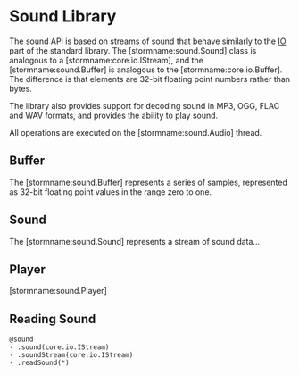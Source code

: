 Sound Library
=============

The sound API is based on streams of sound that behave similarly to the
[IO](md:../Standard_Library/IO) part of the standard library. The [stormname:sound.Sound] class is
analogous to a [stormname:core.io.IStream], and the [stormname:sound.Buffer] is analogous to the
[stormname:core.io.Buffer]. The difference is that elements are 32-bit floating point numbers rather
than bytes.

The library also provides support for decoding sound in MP3, OGG, FLAC and WAV formats, and provides
the ability to play sound.

All operations are executed on the [stormname:sound.Audio] thread.


Buffer
------

The [stormname:sound.Buffer] represents a series of samples, represented as 32-bit floating point
values in the range zero to one.



Sound
-----

The [stormname:sound.Sound] represents a stream of sound data...


Player
------

[stormname:sound.Player]


Reading Sound
-------------

```stormdoc
@sound
- .sound(core.io.IStream)
- .soundStream(core.io.IStream)
- .readSound(*)
```
